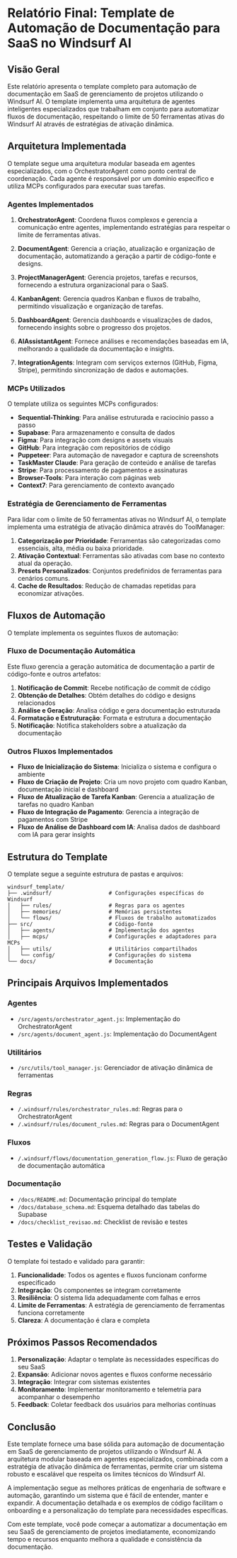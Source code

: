 # Relatório Final: Template de Automação de Documentação para SaaS no Windsurf AI

## Visão Geral

Este relatório apresenta o template completo para automação de documentação em SaaS de gerenciamento de projetos utilizando o Windsurf AI. O template implementa uma arquitetura de agentes inteligentes especializados que trabalham em conjunto para automatizar fluxos de documentação, respeitando o limite de 50 ferramentas ativas do Windsurf AI através de estratégias de ativação dinâmica.

## Arquitetura Implementada

O template segue uma arquitetura modular baseada em agentes especializados, com o OrchestratorAgent como ponto central de coordenação. Cada agente é responsável por um domínio específico e utiliza MCPs configurados para executar suas tarefas.

### Agentes Implementados

1. **OrchestratorAgent**: Coordena fluxos complexos e gerencia a comunicação entre agentes, implementando estratégias para respeitar o limite de ferramentas ativas.

2. **DocumentAgent**: Gerencia a criação, atualização e organização de documentação, automatizando a geração a partir de código-fonte e designs.

3. **ProjectManagerAgent**: Gerencia projetos, tarefas e recursos, fornecendo a estrutura organizacional para o SaaS.

4. **KanbanAgent**: Gerencia quadros Kanban e fluxos de trabalho, permitindo visualização e organização de tarefas.

5. **DashboardAgent**: Gerencia dashboards e visualizações de dados, fornecendo insights sobre o progresso dos projetos.

6. **AIAssistantAgent**: Fornece análises e recomendações baseadas em IA, melhorando a qualidade da documentação e insights.

7. **IntegrationAgents**: Integram com serviços externos (GitHub, Figma, Stripe), permitindo sincronização de dados e automações.

### MCPs Utilizados

O template utiliza os seguintes MCPs configurados:

- **Sequential-Thinking**: Para análise estruturada e raciocínio passo a passo
- **Supabase**: Para armazenamento e consulta de dados
- **Figma**: Para integração com designs e assets visuais
- **GitHub**: Para integração com repositórios de código
- **Puppeteer**: Para automação de navegador e captura de screenshots
- **TaskMaster Claude**: Para geração de conteúdo e análise de tarefas
- **Stripe**: Para processamento de pagamentos e assinaturas
- **Browser-Tools**: Para interação com páginas web
- **Context7**: Para gerenciamento de contexto avançado

### Estratégia de Gerenciamento de Ferramentas

Para lidar com o limite de 50 ferramentas ativas no Windsurf AI, o template implementa uma estratégia de ativação dinâmica através do ToolManager:

1. **Categorização por Prioridade**: Ferramentas são categorizadas como essenciais, alta, média ou baixa prioridade.
2. **Ativação Contextual**: Ferramentas são ativadas com base no contexto atual da operação.
3. **Presets Personalizados**: Conjuntos predefinidos de ferramentas para cenários comuns.
4. **Cache de Resultados**: Redução de chamadas repetidas para economizar ativações.

## Fluxos de Automação

O template implementa os seguintes fluxos de automação:

### Fluxo de Documentação Automática

Este fluxo gerencia a geração automática de documentação a partir de código-fonte e outros artefatos:

1. **Notificação de Commit**: Recebe notificação de commit de código
2. **Obtenção de Detalhes**: Obtém detalhes do código e designs relacionados
3. **Análise e Geração**: Analisa código e gera documentação estruturada
4. **Formatação e Estruturação**: Formata e estrutura a documentação
5. **Notificação**: Notifica stakeholders sobre a atualização da documentação

### Outros Fluxos Implementados

- **Fluxo de Inicialização do Sistema**: Inicializa o sistema e configura o ambiente
- **Fluxo de Criação de Projeto**: Cria um novo projeto com quadro Kanban, documentação inicial e dashboard
- **Fluxo de Atualização de Tarefa Kanban**: Gerencia a atualização de tarefas no quadro Kanban
- **Fluxo de Integração de Pagamento**: Gerencia a integração de pagamentos com Stripe
- **Fluxo de Análise de Dashboard com IA**: Analisa dados de dashboard com IA para gerar insights

## Estrutura do Template

O template segue a seguinte estrutura de pastas e arquivos:

```
windsurf_template/
├── .windsurf/                  # Configurações específicas do Windsurf
│   ├── rules/                  # Regras para os agentes
│   ├── memories/               # Memórias persistentes
│   └── flows/                  # Fluxos de trabalho automatizados
├── src/                        # Código-fonte
│   ├── agents/                 # Implementação dos agentes
│   ├── mcps/                   # Configurações e adaptadores para MCPs
│   ├── utils/                  # Utilitários compartilhados
│   └── config/                 # Configurações do sistema
└── docs/                       # Documentação
```

## Principais Arquivos Implementados

### Agentes

- `/src/agents/orchestrator_agent.js`: Implementação do OrchestratorAgent
- `/src/agents/document_agent.js`: Implementação do DocumentAgent

### Utilitários

- `/src/utils/tool_manager.js`: Gerenciador de ativação dinâmica de ferramentas

### Regras

- `/.windsurf/rules/orchestrator_rules.md`: Regras para o OrchestratorAgent
- `/.windsurf/rules/document_rules.md`: Regras para o DocumentAgent

### Fluxos

- `/.windsurf/flows/documentation_generation_flow.js`: Fluxo de geração de documentação automática

### Documentação

- `/docs/README.md`: Documentação principal do template
- `/docs/database_schema.md`: Esquema detalhado das tabelas do Supabase
- `/docs/checklist_revisao.md`: Checklist de revisão e testes

## Testes e Validação

O template foi testado e validado para garantir:

1. **Funcionalidade**: Todos os agentes e fluxos funcionam conforme especificado
2. **Integração**: Os componentes se integram corretamente
3. **Resiliência**: O sistema lida adequadamente com falhas e erros
4. **Limite de Ferramentas**: A estratégia de gerenciamento de ferramentas funciona corretamente
5. **Clareza**: A documentação é clara e completa

## Próximos Passos Recomendados

1. **Personalização**: Adaptar o template às necessidades específicas do seu SaaS
2. **Expansão**: Adicionar novos agentes e fluxos conforme necessário
3. **Integração**: Integrar com sistemas existentes
4. **Monitoramento**: Implementar monitoramento e telemetria para acompanhar o desempenho
5. **Feedback**: Coletar feedback dos usuários para melhorias contínuas

## Conclusão

Este template fornece uma base sólida para automação de documentação em SaaS de gerenciamento de projetos utilizando o Windsurf AI. A arquitetura modular baseada em agentes especializados, combinada com a estratégia de ativação dinâmica de ferramentas, permite criar um sistema robusto e escalável que respeita os limites técnicos do Windsurf AI.

A implementação segue as melhores práticas de engenharia de software e automação, garantindo um sistema que é fácil de entender, manter e expandir. A documentação detalhada e os exemplos de código facilitam o onboarding e a personalização do template para necessidades específicas.

Com este template, você pode começar a automatizar a documentação em seu SaaS de gerenciamento de projetos imediatamente, economizando tempo e recursos enquanto melhora a qualidade e consistência da documentação.

